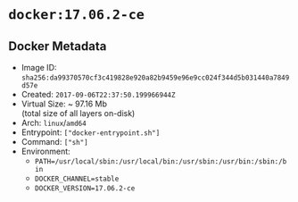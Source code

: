# `docker:17.06.2-ce`

## Docker Metadata

- Image ID: `sha256:da99370570cf3c419828e920a82b9459e96e9cc024f344d5b031440a7849d57e`
- Created: `2017-09-06T22:37:50.199966944Z`
- Virtual Size: ~ 97.16 Mb  
  (total size of all layers on-disk)
- Arch: `linux`/`amd64`
- Entrypoint: `["docker-entrypoint.sh"]`
- Command: `["sh"]`
- Environment:
  - `PATH=/usr/local/sbin:/usr/local/bin:/usr/sbin:/usr/bin:/sbin:/bin`
  - `DOCKER_CHANNEL=stable`
  - `DOCKER_VERSION=17.06.2-ce`

